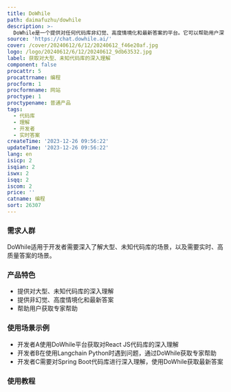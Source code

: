 ```yaml
---
title: DoWhile
path: daimafuzhu/dowhile
description: >-
  DoWhile是一个提供对任何代码库非幻觉、高度情境化和最新答案的平台。它可以帮助用户深入了解大型、未知代码库，并提供专家帮助。DoWhile定位于为开发者提供对代码库的深入理解，并提供实时、高质量的答案。
source: 'https://chat.dowhile.ai/'
cover: /cover/20240612/6/12/20240612_f46e20af.jpg
logo: /logo/20240612/6/12/20240612_9db63532.jpg
label: 获取对大型、未知代码库的深入理解
component: false
procattr: 5
procattrname: 编程
procform: 1
procformname: 网站
proctype: 1
proctypename: 普通产品
tags:
  - 代码库
  - 理解
  - 开发者
  - 实时答案
createTime: '2023-12-26 09:56:22'
updateTime: '2023-12-26 09:56:22'
lang: en
isicp: 2
isqian: 2
iswx: 2
isqq: 2
iscom: 2
price: ''
catname: 编程
sort: 26307
---
```




### 需求人群
DoWhile适用于开发者需要深入了解大型、未知代码库的场景，以及需要实时、高质量答案的场景。

### 产品特色
- 提供对大型、未知代码库的深入理解
- 提供非幻觉、高度情境化和最新答案
- 帮助用户获取专家帮助

### 使用场景示例
- 开发者A使用DoWhile平台获取对React JS代码库的深入理解
- 开发者B在使用Langchain Python时遇到问题，通过DoWhile获取专家帮助
- 开发者C需要对Spring Boot代码库进行深入理解，使用DoWhile获取最新答案

### 使用教程


  
